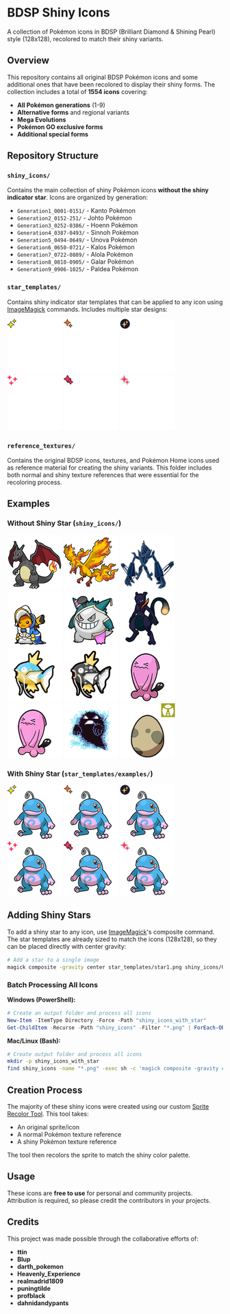 # BDSP Shiny Icons

A collection of Pokémon icons in BDSP (Brilliant Diamond & Shining Pearl) style (128x128), recolored to match their shiny variants.

## Overview

This repository contains all original BDSP Pokémon icons and some additional ones that have been recolored to display their shiny forms. The collection includes a total of **1554 icons** covering:

- **All Pokémon generations** (1-9)
- **Alternative forms** and regional variants
- **Mega Evolutions**
- **Pokémon GO exclusive forms**
- **Additional special forms**

## Repository Structure

### `shiny_icons/`

Contains the main collection of shiny Pokémon icons **without the shiny indicator star**. Icons are organized by generation:

- `Generation1_0001-0151/` - Kanto Pokémon
- `Generation2_0152-251/` - Johto Pokémon
- `Generation3_0252-0386/` - Hoenn Pokémon
- `Generation4_0387-0493/` - Sinnoh Pokémon
- `Generation5_0494-0649/` - Unova Pokémon
- `Generation6_0650-0721/` - Kalos Pokémon
- `Generation7_0722-0809/` - Alola Pokémon
- `Generation8_0810-0905/` - Galar Pokémon
- `Generation9_0906-1025/` - Paldea Pokémon

### `star_templates/`

Contains shiny indicator star templates that can be applied to any icon using [ImageMagick](https://imagemagick.org/) commands. Includes multiple star designs:

![Star template 1](star_templates/star1.png)
![Star template 2](star_templates/star2.png)
![Star template 3](star_templates/star3.png)
![Star template 4](star_templates/star4.png)
![Star template 5](star_templates/star5.png)
![Star template 5](star_templates/star6.png)

### `reference_textures/`

Contains the original BDSP icons, textures, and Pokémon Home icons used as reference material for creating the shiny variants. This folder includes both normal and shiny texture references that were essential for the recoloring process.

## Examples

### Without Shiny Star (`shiny_icons/`)

![Shiny Charizard without star](shiny_icons/Generation1_0001-0151/pm0006_00_01.png)
![Shiny Moltres without star](shiny_icons/Generation1_0001-0151/pm0146_01_21.png)
![Shiny Necrozma without star](shiny_icons/Generation7_0722-0809/pm0800_00_21.png)
![Shiny Pikachu without star](shiny_icons/Generation1_0001-0151/pm0025_03_11.png)
![Shiny Gengar without star](shiny_icons/Generation1_0001-0151/pm0094_03_01.png)
![Shiny Shadow Mewtwo without star](shiny_icons/Generation1_0001-0151/pm0150_05_21.png)
![Shiny Magikarp without star](shiny_icons/Generation1_0001-0151/pm0129_00_11_28.png)
![Shiny Magikarp without star](shiny_icons/Generation1_0001-0151/pm0129_00_11_14.png)
![Shiny Pikachu without star](shiny_icons/Generation2_0152-251/pm0202_00_01.png)
![Shiny Gengar without star](shiny_icons/Generation2_0152-251/pm0202_00_11.png)
![Shiny Ghost-Marowak without star](shiny_icons/Generation1_0001-0151/pm0105_02_21.png)
![Shiny Bug-Type Egg without star](shiny_icons/Eggs/pm0000_00_21_06.png)

### With Shiny Star (`star_templates/examples/`)

![Politoed with star template 1](star_templates/examples/pm0186_00_01_star1.png)
![Politoed with star template 2](star_templates/examples/pm0186_00_01_star2.png)
![Politoed with star template 3](star_templates/examples/pm0186_00_01_star3.png)
![Politoed with star template 4](star_templates/examples/pm0186_00_01_star4.png)
![Politoed with star template 5](star_templates/examples/pm0186_00_01_star5.png)
![Politoed with star template 6](star_templates/examples/pm0186_00_01_star6.png)

## Adding Shiny Stars

To add a shiny star to any icon, use [ImageMagick](https://imagemagick.org/)'s composite command. The star templates are already sized to match the icons (128x128), so they can be placed directly with center gravity:

```bash
# Add a star to a single image
magick composite -gravity center star_templates/star1.png shiny_icons/Generation2_0152-251/pm0186_00_01.png output_with_star.png
```

### Batch Processing All Icons

**Windows (PowerShell):**

```powershell
# Create an output folder and process all icons
New-Item -ItemType Directory -Force -Path "shiny_icons_with_star"
Get-ChildItem -Recurse -Path "shiny_icons" -Filter "*.png" | ForEach-Object { magick composite -gravity center "star_templates/star1.png" $_.FullName "shiny_icons_with_star/$($_.Name)" }
```

**Mac/Linux (Bash):**

```bash
# Create output folder and process all icons
mkdir -p shiny_icons_with_star
find shiny_icons -name "*.png" -exec sh -c 'magick composite -gravity center star_templates/star1.png "$1" "shiny_icons_with_star/$(basename "$1")"' _ {} \;
```

## Creation Process

The majority of these shiny icons were created using our custom [Sprite Recolor Tool](https://github.com/BlupBlurp/sprite-recolor-tool). This tool takes:

- An original sprite/icon
- A normal Pokémon texture reference
- A shiny Pokémon texture reference

The tool then recolors the sprite to match the shiny color palette.

## Usage

These icons are **free to use** for personal and community projects. Attribution is required, so please credit the contributors in your projects.

## Credits

This project was made possible through the collaborative efforts of:

- **ttin**
- **Blup**
- **darth_pokemon**
- **Heavenly_Experience**
- **realmadrid1809**
- **puningtilde**
- **profblack**
- **dahnidandypants**

